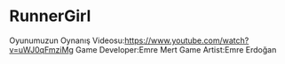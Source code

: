 # RunnerGirl
Oyunumuzun Oynanış Videosu:https://www.youtube.com/watch?v=uWJ0qFmziMg
Game Developer:Emre Mert
Game Artist:Emre Erdoğan
